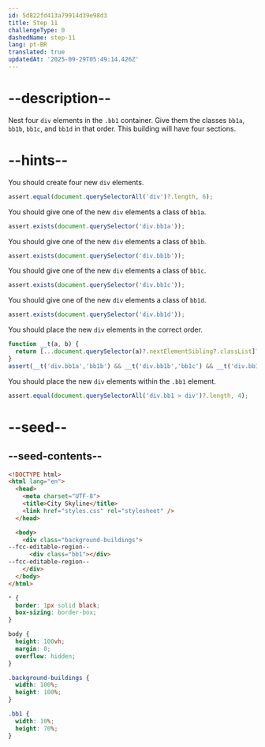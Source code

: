 ```yaml
---
id: 5d822fd413a79914d39e98d3
title: Step 11
challengeType: 0
dashedName: step-11
lang: pt-BR
translated: true
updatedAt: '2025-09-29T05:49:14.426Z'
---
```


# --description--

Nest four `div` elements in the `.bb1` container. Give them the classes `bb1a`, `bb1b`, `bb1c`, and `bb1d` in that order. This building will have four sections.

# --hints--

You should create four new `div` elements.

```js
assert.equal(document.querySelectorAll('div')?.length, 6);
```

You should give one of the new `div` elements a class of `bb1a`.

```js
assert.exists(document.querySelector('div.bb1a'));
```

You should give one of the new `div` elements a class of `bb1b`.

```js
assert.exists(document.querySelector('div.bb1b'));
```

You should give one of the new `div` elements a class of `bb1c`.

```js
assert.exists(document.querySelector('div.bb1c'));
```

You should give one of the new `div` elements a class of `bb1d`.

```js
assert.exists(document.querySelector('div.bb1d'));
```

You should place the new `div` elements in the correct order.

```js
function __t(a, b) {
  return [...document.querySelector(a)?.nextElementSibling?.classList]?.includes(b);
}
assert(__t('div.bb1a','bb1b') && __t('div.bb1b','bb1c') && __t('div.bb1c','bb1d'));
```

You should place the new `div` elements within the `.bb1` element.

```js
assert.equal(document.querySelectorAll('div.bb1 > div')?.length, 4);
```

# --seed--

## --seed-contents--

```html
<!DOCTYPE html>
<html lang="en">    
  <head>
    <meta charset="UTF-8">
    <title>City Skyline</title>
    <link href="styles.css" rel="stylesheet" />
  </head>

  <body>
    <div class="background-buildings">
--fcc-editable-region--
      <div class="bb1"></div>
--fcc-editable-region--
    </div>
  </body>
</html>
```

```css
* {
  border: 1px solid black;
  box-sizing: border-box;
}

body {
  height: 100vh;
  margin: 0;
  overflow: hidden;
}

.background-buildings {
  width: 100%;
  height: 100%;
}

.bb1 {
  width: 10%;
  height: 70%;
}
    
```

